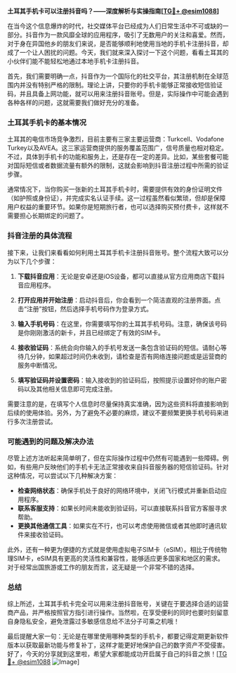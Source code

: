 **土耳其手机卡可以注册抖音吗？——深度解析与实操指南[[TG💪+ @esim1088](https://t.me/s/esim1088)]**

在当今这个信息爆炸的时代，社交媒体平台已经成为人们日常生活中不可或缺的一部分。抖音作为一款风靡全球的应用程序，吸引了无数用户的关注和喜爱。然而，对于身在异国他乡的朋友们来说，是否能够顺利地使用当地的手机卡注册抖音，却成了一个让人困扰的问题。今天，我们就来深入探讨一下这个问题，看看土耳其的小伙伴们能不能轻松地通过本地手机卡注册抖音。

首先，我们需要明确一点，抖音作为一个国际化的社交平台，其注册机制在全球范围内并没有特别严格的限制。理论上讲，只要你的手机卡能够正常接收短信验证码，并且具备上网功能，就可以用来注册抖音账号。但是，实际操作中可能会遇到各种各样的问题，这就需要我们做好充分的准备。

### 土耳其手机卡的基本情况

土耳其的电信市场竞争激烈，目前主要有三家主要运营商：Turkcell、Vodafone Turkey以及AVEA。这三家运营商提供的服务覆盖范围广，信号质量也相对稳定。不过，具体到手机卡的功能和服务上，还是存在一定的差异。比如，某些套餐可能对国际短信或者数据流量有额外的限制，这就会影响到抖音注册过程中所需的验证步骤。

通常情况下，当你购买一张新的土耳其手机卡时，需要提供有效的身份证明文件（如护照或身份证），并完成实名认证手续。这一过程虽然看似繁琐，但却是保障用户权益的重要环节。如果你是短期旅行者，也可以选择购买预付费卡，这样就不需要担心长期绑定的问题了。

### 抖音注册的具体流程

接下来，让我们来看看如何利用土耳其手机卡注册抖音账号。整个流程大致可以分为以下几个步骤：

1. **下载抖音应用**：无论是安卓还是iOS设备，都可以直接从官方应用商店下载抖音应用程序。
   
2. **打开应用并开始注册**：启动抖音后，你会看到一个简洁直观的注册界面。点击“注册”按钮，然后选择手机号码作为登录方式。

3. **输入手机号码**：在这里，你需要填写你的土耳其手机号码。注意，确保该号码是你刚刚激活的新卡，并且已经绑定了有效的SIM卡。

4. **接收验证码**：系统会向你输入的手机号发送一条包含验证码的短信。请耐心等待几分钟，如果超过时间仍未收到，请检查是否有网络连接问题或是运营商的服务中断情况。

5. **填写验证码并设置密码**：输入接收到的验证码后，按照提示设置好你的账户密码以及其他相关信息即可完成注册。

需要注意的是，在填写个人信息时尽量保持真实准确，因为这些资料将直接影响到后续的使用体验。另外，为了避免不必要的麻烦，建议不要频繁更换手机号码来进行多次注册尝试。

### 可能遇到的问题及解决办法

尽管上述方法听起来简单明了，但在实际操作过程中仍然有可能遇到一些障碍。例如，有些用户反映他们的手机卡无法正常接收来自抖音服务器的短信验证码。针对这种情况，可以尝试以下几种解决方案：

- **检查网络状态**：确保手机处于良好的网络环境中，关闭飞行模式并重新启动应用程序。
- **联系客服支持**：如果长时间未能收到验证码，可以直接联系抖音官方客服寻求帮助。
- **更换其他通信工具**：如果实在不行，也可以考虑使用微信或者其他即时通讯软件来接收验证码。

此外，还有一种更为便捷的方式就是使用虚拟电子SIM卡（eSIM）。相比于传统物理SIM卡，eSIM具有更高的灵活性和兼容性，能够适应更多国家和地区的需求。对于经常出国旅游或工作的朋友而言，这无疑是一个非常不错的选择。

### 总结

综上所述，土耳其手机卡完全可以用来注册抖音账号，关键在于要选择合适的运营商产品，并严格按照官方指引进行操作。当然啦，在享受便利的同时也要时刻留意自身隐私安全，避免泄露过多敏感信息给不法分子可乘之机哦！

最后提醒大家一句：无论是在哪里使用哪种类型的手机卡，都要记得定期更新软件版本以获取最新功能与修复补丁，这样才能更好地保护自己的数字资产不受侵害。好了，今天的分享就到这里啦，希望大家都能成功开启属于自己的抖音之旅！[[TG💪+ @esim1088](https://t.me/s/esim1088) ![Image](https://i.postimg.cc/4NQfJmqS/Snipaste-2025-05-13-00-14-12.png)]